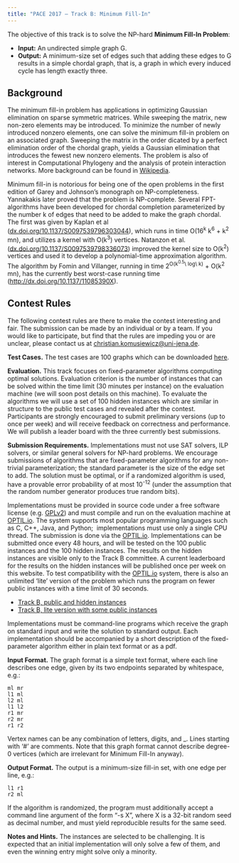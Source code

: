 ```yaml
---
title: "PACE 2017 – Track B: Minimum Fill-In"
---
```


The objective of this track is to solve the NP-hard **Minimum Fill-In Problem**:

- **Input:** An undirected simple graph G.
- **Output:** A minimum-size set of edges such that adding these edges to G results in a simple chordal graph, that is, a graph in which every induced cycle has length exactly three.

## Background

The minimum fill-in problem has applications in optimizing Gaussian elimination on sparse symmetric matrices. While sweeping the matrix, new non-zero elements may be introduced. To minimize the number of newly introduced nonzero elements, one can solve the minimum fill-in problem on an associated graph. Sweeping the matrix in the order dicated by a perfect elimination order of the chordal graph, yields a Gaussian elimination that introduces the fewest new nonzero elements. The problem is also of interest in Computational Phylogeny and the analysis of protein interaction networks. More background can be found in [Wikipedia](https://en.wikipedia.org/wiki/Chordal_completion#Applications).

Minimum fill-in is notorious for being one of the open problems in the first edition of Garey and Johnson’s monograph on NP-completeness. Yannakakis later proved that the problem is NP-complete. Several FPT-algorithms have been developed for chordal completion parameterized by the number k of edges that need to be added to make the graph chordal. The first was given by Kaplan et al ([dx.doi.org/10.1137/S0097539796303044](https://dx.doi.org/10.1137/S0097539796303044)), which runs in time O(16<sup>k</sup> k<sup>6</sup> + k<sup>2</sup> mn), and utilizes a kernel with O(k<sup>3</sup>) vertices. Natanzon et al. ([dx.doi.org/10.1137/S0097539798336073](https://dx.doi.org/10.1137/S0097539798336073)) improved the kernel size to O(k<sup>2</sup>) vertices and used it to develop a polynomial-time approximation algorithm. The algorithm by Fomin and Villanger, running in time 2<sup>O(k<sup>0.5</sup>\ log\ k)</sup> + O(k<sup>2</sup> mn), has the currently best worst-case running time  (<http://dx.doi.org/10.1137/11085390X>).

## Contest Rules

The following contest rules are there to make the contest interesting and fair. The submission can be made by an individual or by a team. If you would like to participate, but find that the rules are impeding you or are unclear, please contact us at christian.komusiewicz@uni-jena.de.

**Test Cases.** The test cases are 100 graphs which can be downloaded [here](http://users.minet.uni-jena.de/~komusiewicz/instances.zip).

**Evaluation.** This track focuses on fixed-parameter algorithms computing optimal solutions. Evaluation criterion is the number of instances that can be solved within the time limit (30 minutes per instance) on the evaluation machine (we will soon post details on this machine). To evaluate the algorithms we will use a set of 100 hidden instances which are similar in structure to the public test cases and revealed after the contest. Participants are strongly encouraged to submit preliminary versions (up to once per week) and will receive feedback on correctness and performance. We will publish a leader board with the three currently best submissions.

**Submission Requirements.** Implementations must not use SAT solvers, ILP solvers, or similar general solvers for NP-hard problems. We encourage submissions of algorithms that are fixed-parameter algorithms for any non-trivial parameterization; the standard parameter is the size of the edge set to add. The solution must be optimal, or if a randomized algorithm is used, have a provable error probability of at most 10<sup>-12</sup> (under the assumption that the random number generator produces true random bits).

Implementations must be provided in source code under a free software license (e.g. [GPLv2](http://www.gnu.org/licenses/license-list.html#GPLv2)) and must compile and run on the evaluation machine at [OPTIL.io](http://www.optil.io). The system supports most popular programming languages such as C, C++, Java, and Python;  implementations must use only a single CPU thread. The submission is done via the [OPTIL.io](http://www.optil.io). Implementations can be submitted once every 48 hours, and will be tested on the 100 public instances and the 100 hidden instances. The results on the hidden instances are visible only to the Track B committee. A current leaderboard for the results on the hidden instances will be published once per week on this website. To test compatibility with the [OPTIL.io](http://www.optil.io) system, there is also an unlimited ‘lite’ version of the problem which runs the program on fewer public instances with a time limit of 30 seconds.

- [Track B, public and hidden instances](https://www.optil.io/optilion/problem/3009)
- [Track B, lite version with some public instances](https://www.optil.io/optilion/problem/3010)

Implementations must be command-line programs which receive the graph on standard input and write the solution to standard output. Each implementation should be accompanied by a short description of the fixed-parameter algorithm either in plain text format or as a pdf.

**Input Format.** The graph format is a simple text format, where each line describes one edge, given by its two endpoints separated by whitespace, e.g.:

    ml mr
    l1 ml
    l2 ml
    l1 l2
    r1 mr
    r2 mr
    r1 r2

Vertex names can be any combination of letters, digits, and \_. Lines starting with ‘\#’ are comments. Note that this graph format cannot describe degree-0 vertices (which are irrelevant for Minimum Fill-In anyway).

**Output Format.** The output is a minimum-size fill-in set, with one edge per line, e.g.:

    l1 r1
    r2 ml

If the algorithm is randomized, the program must additionally accept a command line argument of the form “-s X”, where X is a 32-bit random seed as decimal number, and must yield reproducible results for the same seed.

**Notes and Hints.** The instances are selected to be challenging. It is expected that an initial implementation will only solve a few of them, and even the winning entry might solve only a minority.
